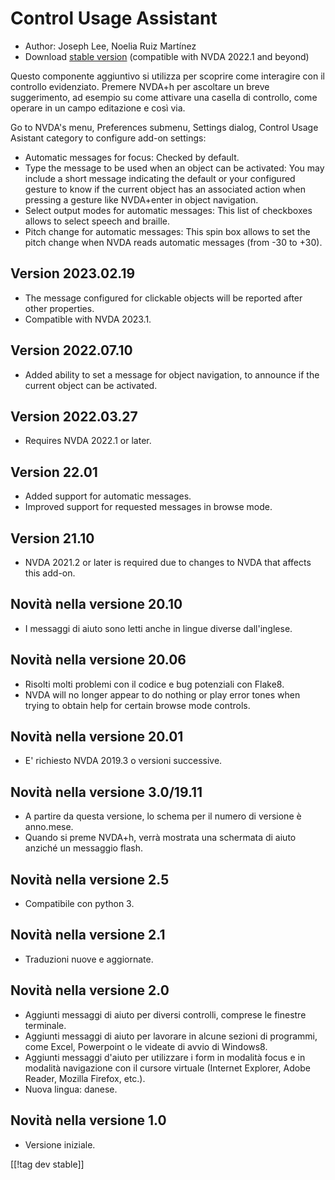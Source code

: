 # Control Usage Assistant #

* Author: Joseph Lee, Noelia Ruiz Martínez
* Download [stable version][1] (compatible with NVDA 2022.1 and beyond)

Questo componente aggiuntivo si utilizza per scoprire come interagire con il
controllo evidenziato. Premere NVDA+h per ascoltare un breve suggerimento,
ad esempio su come attivare una casella di controllo, come operare in un
campo editazione e così via.

Go to NVDA's menu, Preferences submenu, Settings dialog, Control Usage
Asistant category to configure add-on settings:

* Automatic messages for focus: Checked by default.
* Type the message to be used when an object can be activated: You may
  include a short message indicating the default or your configured gesture
  to know if the current object has an associated action when pressing a
  gesture like NVDA+enter in object navigation.
* Select output modes for automatic messages: This list of checkboxes allows
  to select speech and braille.
* Pitch change for automatic messages: This spin box allows to set the pitch
  change when NVDA reads automatic messages (from -30 to +30).

## Version 2023.02.19

* The message configured for clickable objects will be reported after other
  properties.
* Compatible with NVDA 2023.1.

## Version 2022.07.10

* Added ability to set a message for object navigation, to announce if the
  current object can be activated.

## Version 2022.03.27

* Requires NVDA 2022.1 or later.

## Version 22.01

* Added support for automatic messages.
* Improved support for requested messages in browse mode.

## Version 21.10

* NVDA 2021.2 or later is required due to changes to NVDA that affects this
  add-on.

## Novità nella versione 20.10

* I messaggi di aiuto sono letti anche in lingue diverse dall'inglese.

## Novità nella versione 20.06

* Risolti molti problemi con il codice e bug potenziali con Flake8.
* NVDA will no longer appear to do nothing or play error tones when trying
  to obtain help for certain browse mode controls.

## Novità nella versione 20.01

* E' richiesto NVDA 2019.3 o versioni successive.

## Novità nella versione 3.0/19.11

* A partire da questa versione, lo schema per il numero di versione è
  anno.mese.
* Quando si preme NVDA+h, verrà mostrata una schermata di aiuto anziché un
  messaggio flash.

## Novità nella versione 2.5

* Compatibile con python 3.

## Novità nella versione 2.1

* Traduzioni nuove e aggiornate.

## Novità nella versione 2.0

* Aggiunti messaggi di aiuto per diversi controlli, comprese le finestre
  terminale.
* Aggiunti messaggi di aiuto per lavorare in alcune sezioni di programmi,
  come Excel, Powerpoint o le videate di avvio di Windows8.
* Aggiunti messaggi d'aiuto per utilizzare i form in modalità focus e in
  modalità navigazione con il cursore virtuale (Internet Explorer, Adobe
  Reader, Mozilla Firefox, etc.).
* Nuova lingua: danese.

## Novità nella versione 1.0

* Versione iniziale.

[[!tag dev stable]]

[1]:
https://addons.nvda-project.org/files/get.php?file=controlUsageAssistant
